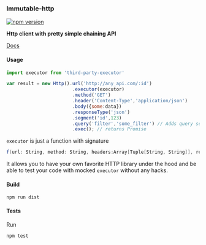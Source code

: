 ### Immutable-http

[![npm version](https://badge.fury.io/js/immutable-http.svg)](http://badge.fury.io/js/immutable-http)

__Http client with pretty simple chaining API__

[Docs](http://stremlenye.github.io/immutable-http/)

#### Usage

```js
import executor from 'third-party-executor'

var result = new Http().url('http://any_api.com/:id')
                        .executor(executor)
                        .method('GET')
                        .header('Content-Type','application/json')
                        .body({some:data})
                        .responseType('json')
                        .segment('id',123)
                        .query('filter','some_filter') // Adds query section for the url like '?filter=some_filter'
                        .exec(); // returns Promise
```
`executor` is just a function with signature
```scala
f(url: String, method: String, headers:Array[Tuple[String, String]], responseType: String, body: Any): Promise
```
It allows you to have your own favorite HTTP library under the hood and be able to test your code with mocked `executor` without any hacks.
#### Build

```
npm run dist
```

#### Tests
Run

```
npm test
```

